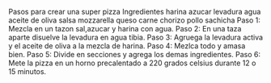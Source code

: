 Pasos para crear una super pizza
Ingredientes
 harina
 azucar
 levadura
 agua
 aceite de oliva
 salsa
 mozzarella
 queso
 carne
 chorizo
 pollo
 sachicha
 Paso 1:
 Mezcla en un tazon sal,azucar y harina con agua.
Paso 2:
En una taza aparte disuelve la levadura en agua tibia.
Paso 3:
Agruega la levadura activa y el aceite de oliva a la mezcla de harina.
Paso 4:
Mezlca todo y amasa bien.
Paso 5: 
Divide en secciones y agrega los demas ingredientes.
Paso 6:
Mete la pizza en un horno precalentado a 220 grados celsius durante 12 o 15 minutos.


